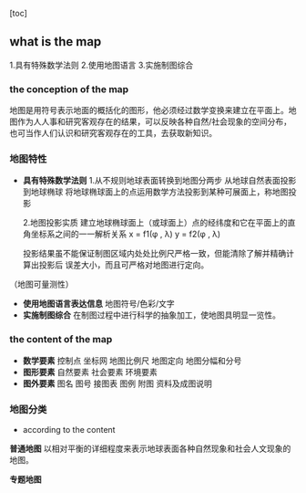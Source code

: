 [toc]

## what is the map

1.具有特殊数学法则
2.使用地图语言
3.实施制图综合

### the conception of the map

地图是用符号表示地面的概括化的图形，他必须经过数学变换来建立在平面上。地图作为人人事和研究客观存在的结果，可以反映各种自然/社会现象的空间分布，也可当作人们认识和研究客观存在的工具，去获取新知识。

### 地图特性

+ **具有特殊数学法则**
  1.从不规则地球表面转换到地图分两步
  从地球自然表面投影到地球椭球
  将地球椭球面上的点运用数学方法投影到某种可展面上，称地图投影

  2.地图投影实质
  建立地球椭球面上（或球面上）点的经纬度和它在平面上的直角坐标系之间的一一解析关系
  x = f1(φ , λ)
  y = f2(φ , λ)

  投影结果虽不能保证制图区域内处处比例尺严格一致，但能清除了解并精确计算出投影后 误差大小，而且可严格对地图进行定向。

（地图可量测性）

+ **使用地图语言表达信息**
  地图符号/色彩/文字
+ **实施制图综合**
  在制图过程中进行科学的抽象加工，使地图具明显一览性。

### the content of the map

+ **数学要素**
  控制点
  坐标网
  地图比例尺
  地图定向
  地图分幅和分号
+ **图形要素**
  自然要素
  社会要素
  环境要素
+ **图外要素**
  图名
  图号
  接图表
  图例
  附图
  资料及成图说明

### 地图分类

+ according to the content

**普通地图**
以相对平衡的详细程度来表示地球表面各种自然现象和社会人文现象的地图。

**专题地图**
